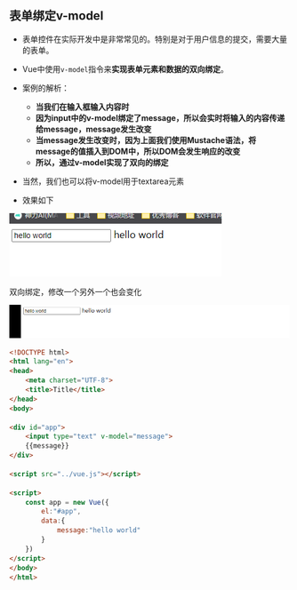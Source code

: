 ## 表单绑定v-model

- 表单控件在实际开发中是非常常见的。特别是对于用户信息的提交，需要大量的表单。

- Vue中使用`v-model`指令来**实现表单元素和数据的双向绑定**。

- 案例的解析：
  - **当我们在输入框输入内容时**
  - **因为input中的v-model绑定了message，所以会实时将输入的内容传递给message，message发生改变**
  - **当message发生改变时，因为上面我们使用Mustache语法，将message的值插入到DOM中，所以DOM会发生响应的改变**
  - **所以，通过v-model实现了双向的绑定**

- 当然，我们也可以将v-model用于textarea元素
- 效果如下

![](.\image\企业微信截图_20210821141354.png)

双向绑定，修改一个另外一个也会变化

![动画23](.\image\动画23.gif)

```html
<!DOCTYPE html>
<html lang="en">
<head>
    <meta charset="UTF-8">
    <title>Title</title>
</head>
<body>

<div id="app">
    <input type="text" v-model="message">
    {{message}}
</div>

<script src="../vue.js"></script>

<script>
    const app = new Vue({
        el:"#app",
        data:{
            message:"hello world"
        }
    })
</script>
</body>
</html>
```

